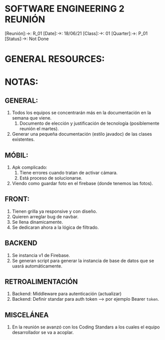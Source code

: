 # SOFTWARE ENGINEERING 2 REUNIÓN
[Reunión]:->: R_01
[Date]:->: 18/06/21
[Class]:->: 01
[Quarter]:->: P_01
[Status]:->: Not Done

<!-- ================================================== [HEADER] ================================================== -->

# GENERAL RESOURCES:
[Jira]: https://alanvele.atlassian.net/jira/software/projects/FMP/boards/1/roadmap
[Documentos Endpoint]: https://espolec-my.sharepoint.com/:w:/g/personal/adbrito_espol_edu_ec/ETOVt6kKdPFEuUzimRZ8h88Bj4GJH2YOOD6kOUoc9sUKhw?rtime=wgGFfSIt2Ug

<!-- ============================================= [BACKLOG DEV-OPS] ============================================== -->


# NOTAS:

## GENERAL: 
1. Todos los equipos se concentrarán más en la documentación en la semana que viene. 
    1. Documento de elección y justificación de tecnología (posiblemente reunión el martes). 
2. Generar una pequeña documentación (estilo javadoc) de las clases existentes.

## MÓBIL:
1. Apk complicado:
    1. Tiene errores cuando tratan de activar cámara.
    2. Está proceso de solucionarse.
2. Viendo como guardar foto en el firebase (donde tenemos las fotos).

## FRONT: 
1. Tienen grilla ya responsive y con diseño.
2. Quieren arreglar bug de navbar.
3. Se llena dinamicamente.
4. Se dedicaran ahora a la lógica de filtrado.

## BACKEND
1. Se instancia v1 de Firebase.
2. Se generan script para generar la instancia de base de datos que se uasrá automáticamente.

## RETROALIMENTACIÓN 
1. Backend: Middleware para autenticación (actualizar)
2. Backend: Definir standar para auth token --> por ejemplo Bearer `token`.

## MISCELÁNEA
1. En la reunión se avanzó con los Coding Standars a los cuales el equipo desarrollador se va a acoplar. 





